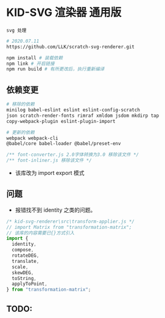 # KID-SVG 渲染器 通用版

`svg 处理`

```bash
# 2020.07.11
https://github.com/LLK/scratch-svg-renderer.git

npm install # 装载依赖
npm link # 开启链接
npm run build # 有所更改后，执行重新编译
```

## 依赖变更

```bash
# 移除的依赖
minilog babel-eslint eslint eslint-config-scratch
json scratch-render-fonts rimraf xmldom jsdom mkdirp tap
copy-webpack-plugin eslint-plugin-import

# 更新的依赖
webpack webpack-cli
@babel/core babel-loader @babel/preset-env
```

```js
/** font-converter.js 2.0字体转换为3.0 移除该文件 */
/** font-inliner.js 移除该文件 */
```

- 该库改为 import export 模式

## 问题

- 报错找不到 identity 之类的问题。

```js
/* kid-svg-renderer\src\transform-applier.js */
// import Matrix from "transformation-matrix";
// 该库的内容需要已{}方式引入
import {
  identity,
  compose,
  rotateDEG,
  translate,
  scale,
  skewDEG,
  toString,
  applyToPoint,
} from "transformation-matrix";
```

## TODO:
